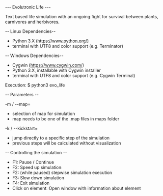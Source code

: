--- Evolutronic Life ---

Text based life simulation with an ongoing fight for survival between plants, carnivores and herbivores.

-- Linux Dependencies--

- Python 3.X (https://www.python.org/)
- terminal with UTF8 and color support (e.g. Terminator)

-- Windows Dependencies--

- Cygwin (https://www.cygwin.com/)
- Python 3.X, installable with Cygwin installer
- terminal with UTF8 and color support (e.g. Cygwin Terminal)

Execution:
$ python3 evo\_life


-- Parameters --

-m <map> / --map=<map>
- selection of map for simulation
- map needs to be one of the .map files in maps folder

-k <num> / --kickstart=<num>
- jump directly to a specific step of the simulation
- previous steps will be calculated without visualization


-- Controlling the simulation --

- F1: Pause / Continue
- F2: Speed up simulation
- F2: (while paused) stepwise simulation execution
- F3: Slow down simulation
- F4: Exit simulation
- Click on element: Open window with information about element
